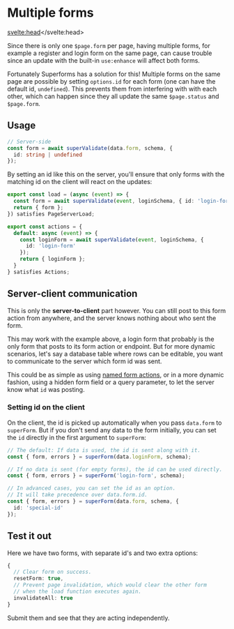 <script lang="ts">
	import Form from './Form.svelte'
  import Next from '$lib/Next.svelte'
	import SuperDebug from 'sveltekit-superforms/client/SuperDebug.svelte'
  import { concepts } from '$lib/navigation/sections'

	export let data;
</script>

# Multiple forms

<svelte:head><title>Multiple forms</title></svelte:head>

Since there is only one `$page.form` per page, having multiple forms, for example a register and login form on the same page, can cause trouble since an update with the built-in `use:enhance` will affect both forms.

Fortunately Superforms has a solution for this! Multiple forms on the same page are possible by setting `options.id` for each form (one can have the default id, `undefined`). This prevents them from interfering with with each other, which can happen since they all update the same `$page.status` and `$page.form`.

## Usage

```ts
// Server-side
const form = await superValidate(data.form, schema, {
  id: string | undefined
});
```

By setting an id like this on the server, you'll ensure that only forms with the matching id on the client will react on the updates:

```ts
export const load = (async (event) => {
  const form = await superValidate(event, loginSchema, { id: 'login-form' });
  return { form };
}) satisfies PageServerLoad;

export const actions = {
  default: async (event) => {
    const loginForm = await superValidate(event, loginSchema, {
      id: 'login-form'
    });
    return { loginForm };
  }
} satisfies Actions;
```

## Server-client communication

This is only the **server-to-client** part however. You can still post to this form action from anywhere, and the server knows nothing about who sent the form.

This may work with the example above, a login form that probably is the only form that posts to its form action or endpoint. But for more dynamic scenarios, let's say a database table where rows can be editable, you want to communicate to the server which form id was sent.

This could be as simple as using [named form actions](https://kit.svelte.dev/docs/form-actions#named-actions), or in a more dynamic fashion, using a hidden form field or a query parameter, to let the server know what `id` was posting.

### Setting id on the client

On the client, the id is picked up automatically when you pass `data.form` to `superForm`. But if you don't send any data to the form initially, you can set the `id` directly in the first argument to `superForm`:

```ts
// The default: If data is used, the id is sent along with it.
const { form, errors } = superForm(data.loginForm, schema);

// If no data is sent (for empty forms), the id can be used directly.
const { form, errors } = superForm('login-form', schema);

// In advanced cases, you can set the id as an option.
// It will take precedence over data.form.id.
const { form, errors } = superForm(data.form, schema, {
  id: 'special-id'
});
```

## Test it out

Here we have two forms, with separate id's and two extra options:

```ts
{
  // Clear form on success.
  resetForm: true,
  // Prevent page invalidation, which would clear the other form
  // when the load function executes again.
  invalidateAll: true
}
```

Submit them and see that they are acting independently.

<Form {data} />

<Next section={concepts} />
